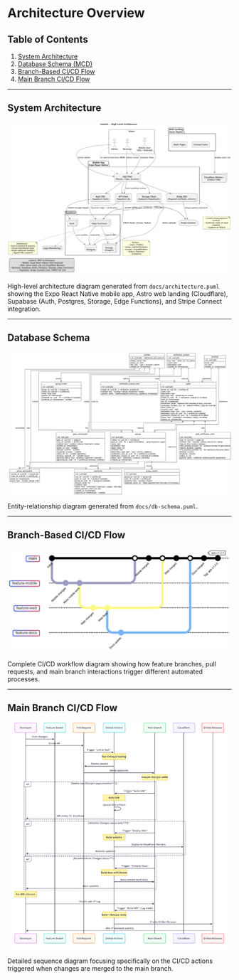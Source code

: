 # Architecture Overview

## Table of Contents

1. [System Architecture](#system-architecture)
2. [Database Schema (MCD)](#database-schema-mcd)
3. [Branch-Based CI/CD Flow](#branch-based-cicd-flow)
4. [Main Branch CI/CD Flow](#main-branch-cicd-flow)

---

## System Architecture

![System Architecture](architecture.png)

High-level architecture diagram generated from `docs/architecture.puml` showing
the Expo React Native mobile app, Astro web landing (Cloudflare), Supabase
(Auth, Postgres, Storage, Edge Functions), and Stripe Connect integration.

---

## Database Schema

![Database Schema](db-schema.png)

Entity-relationship diagram generated from `docs/db-schema.puml`.

---

## Branch-Based CI/CD Flow

![Branch-Based CI/CD Flow](assets/branch_based_CI_CD_flow.png)

Complete CI/CD workflow diagram showing how feature branches, pull requests,
and main branch interactions trigger different automated processes.

---

## Main Branch CI/CD Flow

![Main Branch CI/CD Flow](assets/main_branch_CI_CD_flow.png)

Detailed sequence diagram focusing specifically on the CI/CD actions triggered
when changes are merged to the main branch.
